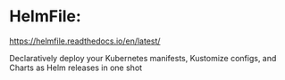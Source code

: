 
# HelmFile:

https://helmfile.readthedocs.io/en/latest/


Declaratively deploy your Kubernetes manifests, Kustomize configs, and Charts as Helm releases in one shot